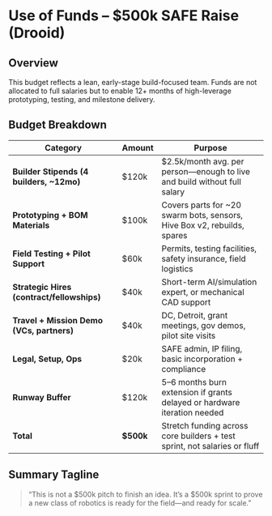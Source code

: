 # Use of Funds – $500k SAFE Raise (Drooid)

## Overview
This budget reflects a lean, early-stage build-focused team. Funds are not allocated to full salaries but to enable 12+ months of high-leverage prototyping, testing, and milestone delivery.

## Budget Breakdown

| **Category**                          | **Amount** | **Purpose**                                                                 |
|--------------------------------------|------------|------------------------------------------------------------------------------|
| **Builder Stipends (4 builders, ~12mo)** | $120k      | $2.5k/month avg. per person—enough to live and build without full salary     |
| **Prototyping + BOM Materials**       | $100k      | Covers parts for ~20 swarm bots, sensors, Hive Box v2, rebuilds, spares      |
| **Field Testing + Pilot Support**     | $60k       | Permits, testing facilities, safety insurance, field logistics               |
| **Strategic Hires (contract/fellowships)** | $40k       | Short-term AI/simulation expert, or mechanical CAD support                   |
| **Travel + Mission Demo (VCs, partners)** | $40k       | DC, Detroit, grant meetings, gov demos, pilot site visits                    |
| **Legal, Setup, Ops**                 | $20k       | SAFE admin, IP filing, basic incorporation + compliance                      |
| **Runway Buffer**                     | $120k      | 5–6 months burn extension if grants delayed or hardware iteration needed     |
| **Total**                             | **$500k**  | Stretch funding across core builders + test sprint, not salaries or fluff    |

## Summary Tagline
> “This is not a $500k pitch to finish an idea. It’s a $500k sprint to prove a new class of robotics is ready for the field—and ready for scale.”
